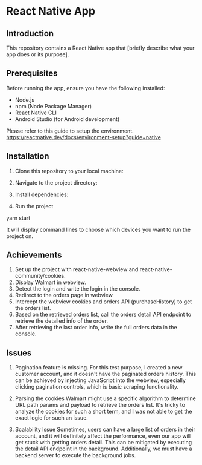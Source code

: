 # React Native App

## Introduction

This repository contains a React Native app that [briefly describe what your app does or its purpose].

## Prerequisites

Before running the app, ensure you have the following installed:

- Node.js
- npm (Node Package Manager)
- React Native CLI
- Android Studio (for Android development)

Please refer to this guide to setup the environment.
https://reactnative.dev/docs/environment-setup?guide=native

## Installation

1. Clone this repository to your local machine:

2. Navigate to the project directory:

3. Install dependencies:

4. Run the project

yarn start

It will display command lines to choose which devices you want to run the project on.

## Achievements

1. Set up the project with react-native-webview and react-native-community/cookies.
2. Display Walmart in webview.
3. Detect the login and write the login in the console.
4. Redirect to the orders page in webview.
5. Intercept the webview cookies and orders API (purchaseHistory) to get the orders list.
6. Based on the retrieved orders list, call the orders detail API endpoint to retrieve the detailed info of the order.
7. After retrieving the last order info, write the full orders data in the console.

## Issues

1. Pagination feature is missing.
   For this test purpose, I created a new customer account, and it doesn't have the paginated orders history.
   This can be achieved by injecting JavaScript into the webview, especially clicking pagination controls, which is basic scraping functionality.

2. Parsing the cookies
   Walmart might use a specific algorithm to determine URL path params and payload to retrieve the orders list.
   It's tricky to analyze the cookies for such a short term, and I was not able to get the exact logic for such an issue.

3. Scalability Issue
   Sometimes, users can have a large list of orders in their account, and it will definitely affect the performance, even our app will get stuck with getting orders detail.
   This can be mitigated by executing the detail API endpoint in the background.
   Additionally, we must have a backend server to execute the background jobs.
